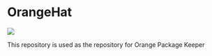 # OrangeHat
<a href="./LICENSE.md"><img src="https://img.shields.io/badge/license-EPLv2-blue.svg"></a>

This repository is used as the repository for Orange Package Keeper
